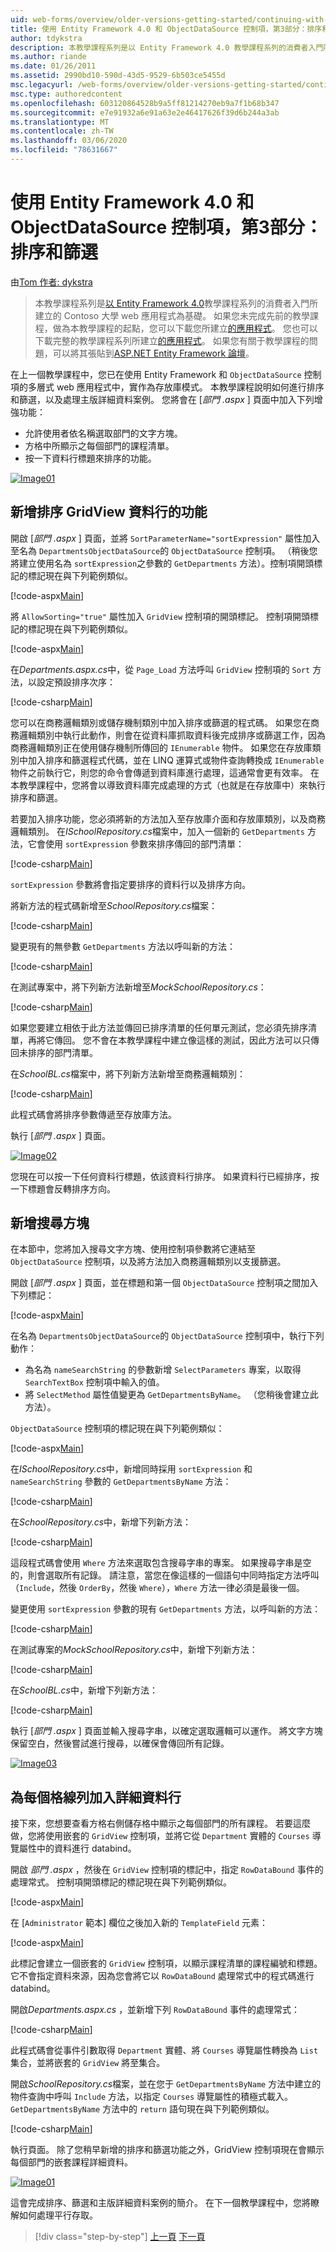 ```yaml
---
uid: web-forms/overview/older-versions-getting-started/continuing-with-ef/using-the-entity-framework-and-the-objectdatasource-control-part-3-sorting-and-filtering
title: 使用 Entity Framework 4.0 和 ObjectDataSource 控制項，第3部分：排序和篩選 |Microsoft Docs
author: tdykstra
description: 本教學課程系列是以 Entity Framework 4.0 教學課程系列的消費者入門所建立的 Contoso 大學 web 應用程式為基礎。 I...
ms.author: riande
ms.date: 01/26/2011
ms.assetid: 2990bd10-590d-43d5-9529-6b503ce5455d
msc.legacyurl: /web-forms/overview/older-versions-getting-started/continuing-with-ef/using-the-entity-framework-and-the-objectdatasource-control-part-3-sorting-and-filtering
msc.type: authoredcontent
ms.openlocfilehash: 603120864528b9a5ff81214270eb9a7f1b68b347
ms.sourcegitcommit: e7e91932a6e91a63e2e46417626f39d6b244a3ab
ms.translationtype: MT
ms.contentlocale: zh-TW
ms.lasthandoff: 03/06/2020
ms.locfileid: "78631667"
---
```

# <a name="using-the-entity-framework-40-and-the-objectdatasource-control-part-3-sorting-and-filtering"></a>使用 Entity Framework 4.0 和 ObjectDataSource 控制項，第3部分：排序和篩選

由[Tom 作者: dykstra](https://github.com/tdykstra)

> 本教學課程系列是[以 Entity Framework 4.0](https://asp.net/entity-framework/tutorials#Getting%20Started)教學課程系列的消費者入門所建立的 Contoso 大學 web 應用程式為基礎。 如果您未完成先前的教學課程，做為本教學課程的起點，您可以下載您所建立[的應用程式](https://code.msdn.microsoft.com/ASPNET-Web-Forms-97f8ee9a)。 您也可以下載完整的教學課程系列所建立[的應用程式](https://code.msdn.microsoft.com/ASPNET-Web-Forms-6c7197aa)。 如果您有關于教學課程的問題，可以將其張貼到[ASP.NET Entity Framework 論壇](https://forums.asp.net/1227.aspx)。

在上一個教學課程中，您已在使用 Entity Framework 和 `ObjectDataSource` 控制項的多層式 web 應用程式中，實作為存放庫模式。 本教學課程說明如何進行排序和篩選，以及處理主版詳細資料案例。 您將會在 [*部門 .aspx* ] 頁面中加入下列增強功能：

- 允許使用者依名稱選取部門的文字方塊。
- 方格中所顯示之每個部門的課程清單。
- 按一下資料行標題來排序的功能。

[![Image01](using-the-entity-framework-and-the-objectdatasource-control-part-3-sorting-and-filtering/_static/image2.png)](using-the-entity-framework-and-the-objectdatasource-control-part-3-sorting-and-filtering/_static/image1.png)

## <a name="adding-the-ability-to-sort-gridview-columns"></a>新增排序 GridView 資料行的功能

開啟 [*部門 .aspx* ] 頁面，並將 `SortParameterName="sortExpression"` 屬性加入至名為 `DepartmentsObjectDataSource`的 `ObjectDataSource` 控制項。 （稍後您將建立使用名為 `sortExpression`之參數的 `GetDepartments` 方法）。控制項開頭標記的標記現在與下列範例類似。

[!code-aspx[Main](using-the-entity-framework-and-the-objectdatasource-control-part-3-sorting-and-filtering/samples/sample1.aspx)]

將 `AllowSorting="true"` 屬性加入 `GridView` 控制項的開頭標記。 控制項開頭標記的標記現在與下列範例類似。

[!code-aspx[Main](using-the-entity-framework-and-the-objectdatasource-control-part-3-sorting-and-filtering/samples/sample2.aspx)]

在*Departments.aspx.cs*中，從 `Page_Load` 方法呼叫 `GridView` 控制項的 `Sort` 方法，以設定預設排序次序：

[!code-csharp[Main](using-the-entity-framework-and-the-objectdatasource-control-part-3-sorting-and-filtering/samples/sample3.cs)]

您可以在商務邏輯類別或儲存機制類別中加入排序或篩選的程式碼。 如果您在商務邏輯類別中執行此動作，則會在從資料庫抓取資料後完成排序或篩選工作，因為商務邏輯類別正在使用儲存機制所傳回的 `IEnumerable` 物件。 如果您在存放庫類別中加入排序和篩選程式代碼，並在 LINQ 運算式或物件查詢轉換成 `IEnumerable` 物件之前執行它，則您的命令會傳遞到資料庫進行處理，這通常會更有效率。 在本教學課程中，您將會以導致資料庫完成處理的方式（也就是在存放庫中）來執行排序和篩選。

若要加入排序功能，您必須將新的方法加入至存放庫介面和存放庫類別，以及商務邏輯類別。 在*ISchoolRepository.cs*檔案中，加入一個新的 `GetDepartments` 方法，它會使用 `sortExpression` 參數來排序傳回的部門清單：

[!code-csharp[Main](using-the-entity-framework-and-the-objectdatasource-control-part-3-sorting-and-filtering/samples/sample4.cs)]

`sortExpression` 參數將會指定要排序的資料行以及排序方向。

將新方法的程式碼新增至*SchoolRepository.cs*檔案：

[!code-csharp[Main](using-the-entity-framework-and-the-objectdatasource-control-part-3-sorting-and-filtering/samples/sample5.cs)]

變更現有的無參數 `GetDepartments` 方法以呼叫新的方法：

[!code-csharp[Main](using-the-entity-framework-and-the-objectdatasource-control-part-3-sorting-and-filtering/samples/sample6.cs)]

在測試專案中，將下列新方法新增至*MockSchoolRepository.cs*：

[!code-csharp[Main](using-the-entity-framework-and-the-objectdatasource-control-part-3-sorting-and-filtering/samples/sample7.cs)]

如果您要建立相依于此方法並傳回已排序清單的任何單元測試，您必須先排序清單，再將它傳回。 您不會在本教學課程中建立像這樣的測試，因此方法可以只傳回未排序的部門清單。

在*SchoolBL.cs*檔案中，將下列新方法新增至商務邏輯類別：

[!code-csharp[Main](using-the-entity-framework-and-the-objectdatasource-control-part-3-sorting-and-filtering/samples/sample8.cs)]

此程式碼會將排序參數傳遞至存放庫方法。

執行 [*部門 .aspx* ] 頁面。

[![Image02](using-the-entity-framework-and-the-objectdatasource-control-part-3-sorting-and-filtering/_static/image4.png)](using-the-entity-framework-and-the-objectdatasource-control-part-3-sorting-and-filtering/_static/image3.png)

您現在可以按一下任何資料行標題，依該資料行排序。 如果資料行已經排序，按一下標題會反轉排序方向。

## <a name="adding-a-search-box"></a>新增搜尋方塊

在本節中，您將加入搜尋文字方塊、使用控制項參數將它連結至 `ObjectDataSource` 控制項，以及將方法加入商務邏輯類別以支援篩選。

開啟 [*部門 .aspx* ] 頁面，並在標題和第一個 `ObjectDataSource` 控制項之間加入下列標記：

[!code-aspx[Main](using-the-entity-framework-and-the-objectdatasource-control-part-3-sorting-and-filtering/samples/sample9.aspx)]

在名為 `DepartmentsObjectDataSource`的 `ObjectDataSource` 控制項中，執行下列動作：

- 為名為 `nameSearchString` 的參數新增 `SelectParameters` 專案，以取得 `SearchTextBox` 控制項中輸入的值。
- 將 `SelectMethod` 屬性值變更為 `GetDepartmentsByName`。 （您稍後會建立此方法）。

`ObjectDataSource` 控制項的標記現在與下列範例類似：

[!code-aspx[Main](using-the-entity-framework-and-the-objectdatasource-control-part-3-sorting-and-filtering/samples/sample10.aspx)]

在*ISchoolRepository.cs*中，新增同時採用 `sortExpression` 和 `nameSearchString` 參數的 `GetDepartmentsByName` 方法：

[!code-csharp[Main](using-the-entity-framework-and-the-objectdatasource-control-part-3-sorting-and-filtering/samples/sample11.cs)]

在*SchoolRepository.cs*中，新增下列新方法：

[!code-csharp[Main](using-the-entity-framework-and-the-objectdatasource-control-part-3-sorting-and-filtering/samples/sample12.cs)]

這段程式碼會使用 `Where` 方法來選取包含搜尋字串的專案。 如果搜尋字串是空的，則會選取所有記錄。 請注意，當您在像這樣的一個語句中同時指定方法呼叫（`Include`，然後 `OrderBy`，然後 `Where`），`Where` 方法一律必須是最後一個。

變更使用 `sortExpression` 參數的現有 `GetDepartments` 方法，以呼叫新的方法：

[!code-csharp[Main](using-the-entity-framework-and-the-objectdatasource-control-part-3-sorting-and-filtering/samples/sample13.cs)]

在測試專案的*MockSchoolRepository.cs*中，新增下列新方法：

[!code-csharp[Main](using-the-entity-framework-and-the-objectdatasource-control-part-3-sorting-and-filtering/samples/sample14.cs)]

在*SchoolBL.cs*中，新增下列新方法：

[!code-csharp[Main](using-the-entity-framework-and-the-objectdatasource-control-part-3-sorting-and-filtering/samples/sample15.cs)]

執行 [*部門 .aspx* ] 頁面並輸入搜尋字串，以確定選取邏輯可以運作。 將文字方塊保留空白，然後嘗試進行搜尋，以確保會傳回所有記錄。

[![Image03](using-the-entity-framework-and-the-objectdatasource-control-part-3-sorting-and-filtering/_static/image6.png)](using-the-entity-framework-and-the-objectdatasource-control-part-3-sorting-and-filtering/_static/image5.png)

## <a name="adding-a-details-column-for-each-grid-row"></a>為每個格線列加入詳細資料行

接下來，您想要查看方格右側儲存格中顯示之每個部門的所有課程。 若要這麼做，您將使用嵌套的 `GridView` 控制項，並將它從 `Department` 實體的 `Courses` 導覽屬性中的資料進行 databind。

開啟 *部門 .aspx* ，然後在 `GridView` 控制項的標記中，指定 `RowDataBound` 事件的處理常式。 控制項開頭標記的標記現在與下列範例類似。

[!code-aspx[Main](using-the-entity-framework-and-the-objectdatasource-control-part-3-sorting-and-filtering/samples/sample16.aspx)]

在 [`Administrator` 範本] 欄位之後加入新的 `TemplateField` 元素：

[!code-aspx[Main](using-the-entity-framework-and-the-objectdatasource-control-part-3-sorting-and-filtering/samples/sample17.aspx)]

此標記會建立一個嵌套的 `GridView` 控制項，以顯示課程清單的課程編號和標題。 它不會指定資料來源，因為您會將它以 `RowDataBound` 處理常式中的程式碼進行 databind。

開啟*Departments.aspx.cs* ，並新增下列 `RowDataBound` 事件的處理常式：

[!code-csharp[Main](using-the-entity-framework-and-the-objectdatasource-control-part-3-sorting-and-filtering/samples/sample18.cs)]

此程式碼會從事件引數取得 `Department` 實體、將 `Courses` 導覽屬性轉換為 `List` 集合，並將嵌套的 `GridView` 將至集合。

開啟*SchoolRepository.cs*檔案，並在您于 `GetDepartmentsByName` 方法中建立的物件查詢中呼叫 `Include` 方法，以指定 `Courses` 導覽屬性的積極式載入。 `GetDepartmentsByName` 方法中的 `return` 語句現在與下列範例類似。

[!code-csharp[Main](using-the-entity-framework-and-the-objectdatasource-control-part-3-sorting-and-filtering/samples/sample19.cs)]

執行頁面。 除了您稍早新增的排序和篩選功能之外，GridView 控制項現在會顯示每個部門的嵌套課程詳細資料。

[![Image01](using-the-entity-framework-and-the-objectdatasource-control-part-3-sorting-and-filtering/_static/image8.png)](using-the-entity-framework-and-the-objectdatasource-control-part-3-sorting-and-filtering/_static/image7.png)

這會完成排序、篩選和主版詳細資料案例的簡介。 在下一個教學課程中，您將瞭解如何處理平行存取。

> [!div class="step-by-step"]
> [上一頁](using-the-entity-framework-and-the-objectdatasource-control-part-2-adding-a-business-logic-layer-and-unit-tests.md)
> [下一頁](handling-concurrency-with-the-entity-framework-in-an-asp-net-web-application.md)
